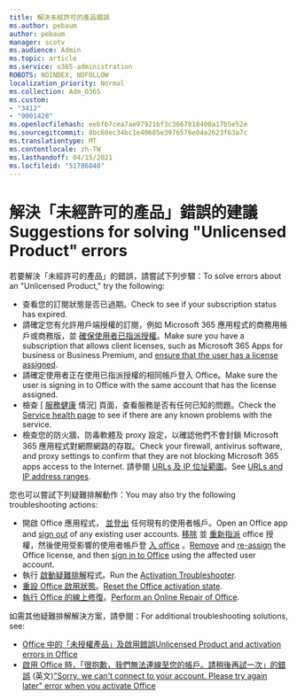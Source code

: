 ```yaml
---
title: 解決未經許可的產品錯誤
ms.author: pebaum
author: pebaum
manager: scotv
ms.audience: Admin
ms.topic: article
ms.service: o365-administration
ROBOTS: NOINDEX, NOFOLLOW
localization_priority: Normal
ms.collection: Adm_O365
ms.custom:
- "3412"
- "9001428"
ms.openlocfilehash: eebfb7cea7ae97921bf3c3667818400a17b5e52e
ms.sourcegitcommit: 8bc60ec34bc1e40685e3976576e04a2623f63a7c
ms.translationtype: MT
ms.contentlocale: zh-TW
ms.lasthandoff: 04/15/2021
ms.locfileid: "51786840"
---
```

# <a name="suggestions-for-solving-unlicensed-product-errors"></a><span data-ttu-id="371c3-102">解決「未經許可的產品」錯誤的建議</span><span class="sxs-lookup"><span data-stu-id="371c3-102">Suggestions for solving "Unlicensed Product" errors</span></span>

<span data-ttu-id="371c3-103">若要解決「未經許可的產品」的錯誤，請嘗試下列步驟：</span><span class="sxs-lookup"><span data-stu-id="371c3-103">To solve errors about an "Unlicensed Product," try the following:</span></span>

- <span data-ttu-id="371c3-104">查看您的訂閱狀態是否已過期。</span><span class="sxs-lookup"><span data-stu-id="371c3-104">Check to see if your subscription status has expired.</span></span>
- <span data-ttu-id="371c3-105">請確定您有允許用戶端授權的訂閱，例如 Microsoft 365 應用程式的商務用帳戶或商務版，並 [確保使用者已指派授權](https://docs.microsoft.com/microsoft-365/admin/add-users/add-users)。</span><span class="sxs-lookup"><span data-stu-id="371c3-105">Make sure you have a subscription that allows client licenses, such as Microsoft 365 Apps for business or Business Premium, and [ensure that the user has a license assigned](https://docs.microsoft.com/microsoft-365/admin/add-users/add-users).</span></span> 
- <span data-ttu-id="371c3-106">請確定使用者正在使用已指派授權的相同帳戶登入 Office。</span><span class="sxs-lookup"><span data-stu-id="371c3-106">Make sure the user is signing in to Office with the same account that has the license assigned.</span></span>
- <span data-ttu-id="371c3-107">檢查 [ [服務健康](https://docs.microsoft.com/office365/enterprise/view-service-health) 情況] 頁面，查看服務是否有任何已知的問題。</span><span class="sxs-lookup"><span data-stu-id="371c3-107">Check the [Service health page](https://docs.microsoft.com/office365/enterprise/view-service-health) to see if there are any known problems with the service.</span></span>
- <span data-ttu-id="371c3-108">檢查您的防火牆、防毒軟體及 proxy 設定，以確認他們不會封鎖 Microsoft 365 應用程式對網際網路的存取。</span><span class="sxs-lookup"><span data-stu-id="371c3-108">Check your firewall, antivirus software, and proxy settings to confirm that they are not blocking Microsoft 365 apps access to the Internet.</span></span> <span data-ttu-id="371c3-109">請參閱 [URLs 及 IP 位址範圍](https://docs.microsoft.com/office365/enterprise/urls-and-ip-address-ranges)。</span><span class="sxs-lookup"><span data-stu-id="371c3-109">See [URLs and IP address ranges](https://docs.microsoft.com/office365/enterprise/urls-and-ip-address-ranges).</span></span>

<span data-ttu-id="371c3-110">您也可以嘗試下列疑難排解動作：</span><span class="sxs-lookup"><span data-stu-id="371c3-110">You may also try the following troubleshooting actions:</span></span> 

- <span data-ttu-id="371c3-111">開啟 Office 應用程式， [並登出](https://support.office.com/article/5a20dc11-47e9-4b6f-945d-478cb6d92071) 任何現有的使用者帳戶。</span><span class="sxs-lookup"><span data-stu-id="371c3-111">Open an Office app and [sign out](https://support.office.com/article/5a20dc11-47e9-4b6f-945d-478cb6d92071) of any existing user accounts.</span></span> <span data-ttu-id="371c3-112">[移除](https://docs.microsoft.com/microsoft-365/admin/manage/remove-licenses-from-users) 並 [重新指派](https://docs.microsoft.com/microsoft-365/admin/manage/assign-licenses-to-users) office 授權，然後使用受影響的使用者帳戶登 [入 office](https://support.office.com/article/628ea040-f265-49de-b986-be09c3ebf8a9) 。</span><span class="sxs-lookup"><span data-stu-id="371c3-112">[Remove](https://docs.microsoft.com/microsoft-365/admin/manage/remove-licenses-from-users) and [re-assign](https://docs.microsoft.com/microsoft-365/admin/manage/assign-licenses-to-users) the Office license, and then [sign in to Office](https://support.office.com/article/628ea040-f265-49de-b986-be09c3ebf8a9) using the affected user account.</span></span>
- <span data-ttu-id="371c3-113">執行 [啟動疑難排解](https://aka.ms/SARA-OfficeActivation-Alchemy)程式。</span><span class="sxs-lookup"><span data-stu-id="371c3-113">Run the [Activation Troubleshooter](https://aka.ms/SARA-OfficeActivation-Alchemy).</span></span>
- <span data-ttu-id="371c3-114">[重設 Office 啟用狀態](https://docs.microsoft.com/office365/troubleshoot/activation/reset-office-365-proplus-activation-state)。</span><span class="sxs-lookup"><span data-stu-id="371c3-114">[Reset the Office activation state](https://docs.microsoft.com/office365/troubleshoot/activation/reset-office-365-proplus-activation-state).</span></span> 
- <span data-ttu-id="371c3-115">[執行 Office 的線上修復](https://support.office.com/Article/7821d4b6-7c1d-4205-aa0e-a6b40c5bb88b)。</span><span class="sxs-lookup"><span data-stu-id="371c3-115">[Perform an Online Repair of Office](https://support.office.com/Article/7821d4b6-7c1d-4205-aa0e-a6b40c5bb88b).</span></span>

<span data-ttu-id="371c3-116">如需其他疑難排解解決方案，請參閱：</span><span class="sxs-lookup"><span data-stu-id="371c3-116">For additional troubleshooting solutions, see:</span></span> 

- [<span data-ttu-id="371c3-117">Office 中的「未授權產品」及啟用錯誤</span><span class="sxs-lookup"><span data-stu-id="371c3-117">Unlicensed Product and activation errors in Office</span></span>](https://support.office.com/Article/0d23d3c0-c19c-4b2f-9845-5344fedc4380)
- <span data-ttu-id="371c3-118">[啟用 Office 時，「很抱歉，我們無法連線至您的帳戶。請稍後再試一次」的錯誤](https://docs.microsoft.com/office/troubleshoot/activation-installation/issue-when-activate-office-from-office-365) (英文)</span><span class="sxs-lookup"><span data-stu-id="371c3-118">["Sorry, we can't connect to your account. Please try again later" error when you activate Office](https://docs.microsoft.com/office/troubleshoot/activation-installation/issue-when-activate-office-from-office-365)</span></span>